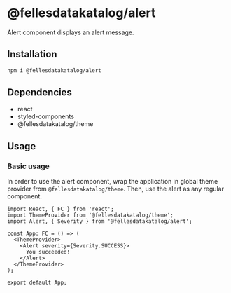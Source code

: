# @fellesdatakatalog/alert

Alert component displays an alert message.

## Installation

```bash
npm i @fellesdatakatalog/alert
```

## Dependencies

- react
- styled-components
- @fellesdatakatalog/theme

## Usage

### Basic usage

In order to use the alert component, wrap the application in global theme provider from `@fellesdatakatalog/theme`. Then, use the alert as any regular component.

```tsx
import React, { FC } from 'react';
import ThemeProvider from '@fellesdatakatalog/theme';
import Alert, { Severity } from '@fellesdatakatalog/alert';

const App: FC = () => (
  <ThemeProvider>
    <Alert severity={Severity.SUCCESS}>
      You succeeded!
    </Alert>
  </ThemeProvider>
);

export default App;
```
